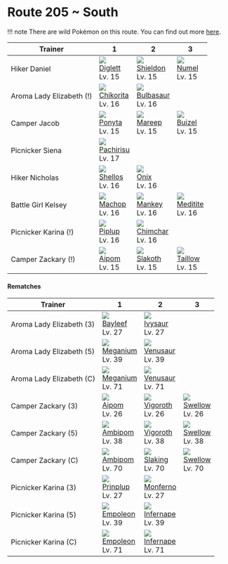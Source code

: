# Route 205 ~ South

!!! note
    There are wild Pokémon on this route. You can find out more [here](../../wild_pokemon/route_205__south/).


Trainer                  | 1                                   | 2                                   | 3                                  | 
---                      | ---                                 | ---                                 | ---                                | 
Hiker Daniel             | ![][050]<br> [Diglett]<br> Lv. 15   | ![][410]<br> [Shieldon]<br> Lv. 15  | ![][322]<br> [Numel]<br> Lv. 15    | 
Aroma Lady Elizabeth (!) | ![][152]<br> [Chikorita]<br> Lv. 16 | ![][001]<br> [Bulbasaur]<br> Lv. 16 | &nbsp;                             | 
Camper Jacob             | ![][077]<br> [Ponyta]<br> Lv. 15    | ![][179]<br> [Mareep]<br> Lv. 15    | ![][418]<br> [Buizel]<br> Lv. 15   | 
Picnicker Siena          | ![][417]<br> [Pachirisu]<br> Lv. 17 | &nbsp;                              | &nbsp;                             | 
Hiker Nicholas           | ![][422]<br> [Shellos]<br> Lv. 16   | ![][095]<br> [Onix]<br> Lv. 16      | &nbsp;                             | 
Battle Girl Kelsey       | ![][066]<br> [Machop]<br> Lv. 16    | ![][056]<br> [Mankey]<br> Lv. 16    | ![][307]<br> [Meditite]<br> Lv. 16 | 
Picnicker Karina (!)     | ![][393]<br> [Piplup]<br> Lv. 16    | ![][390]<br> [Chimchar]<br> Lv. 16  | &nbsp;                             | 
Camper Zackary (!)       | ![][190]<br> [Aipom]<br> Lv. 15     | ![][287]<br> [Slakoth]<br> Lv. 15   | ![][276]<br> [Taillow]<br> Lv. 15  | 

#### Rematches

Trainer                  | 1                                  | 2                                   | 3                                 | 
---                      | ---                                | ---                                 | ---                               | 
Aroma Lady Elizabeth (3) | ![][153]<br> [Bayleef]<br> Lv. 27  | ![][002]<br> [Ivysaur]<br> Lv. 27   | &nbsp;                            | 
Aroma Lady Elizabeth (5) | ![][154]<br> [Meganium]<br> Lv. 39 | ![][003]<br> [Venusaur]<br> Lv. 39  | &nbsp;                            | 
Aroma Lady Elizabeth (C) | ![][154]<br> [Meganium]<br> Lv. 71 | ![][003]<br> [Venusaur]<br> Lv. 71  | &nbsp;                            | 
Camper Zackary (3)       | ![][190]<br> [Aipom]<br> Lv. 26    | ![][288]<br> [Vigoroth]<br> Lv. 26  | ![][277]<br> [Swellow]<br> Lv. 26 | 
Camper Zackary (5)       | ![][424]<br> [Ambipom]<br> Lv. 38  | ![][288]<br> [Vigoroth]<br> Lv. 38  | ![][277]<br> [Swellow]<br> Lv. 38 | 
Camper Zackary (C)       | ![][424]<br> [Ambipom]<br> Lv. 70  | ![][289]<br> [Slaking]<br> Lv. 70   | ![][277]<br> [Swellow]<br> Lv. 70 | 
Picnicker Karina (3)     | ![][394]<br> [Prinplup]<br> Lv. 27 | ![][391]<br> [Monferno]<br> Lv. 27  | &nbsp;                            | 
Picnicker Karina (5)     | ![][395]<br> [Empoleon]<br> Lv. 39 | ![][392]<br> [Infernape]<br> Lv. 39 | &nbsp;                            | 
Picnicker Karina (C)     | ![][395]<br> [Empoleon]<br> Lv. 71 | ![][392]<br> [Infernape]<br> Lv. 71 | &nbsp;                            | 

[Bulbasaur]: ../../pokemon_changes/001/
[Ivysaur]: ../../pokemon_changes/002/
[Venusaur]: ../../pokemon_changes/003/
[Diglett]: ../../pokemon_changes/050/
[Mankey]: ../../pokemon_changes/056/
[Machop]: ../../pokemon_changes/066/
[Ponyta]: ../../pokemon_changes/077/
[Onix]: ../../pokemon_changes/095/
[Chikorita]: ../../pokemon_changes/152/
[Bayleef]: ../../pokemon_changes/153/
[Meganium]: ../../pokemon_changes/154/
[Mareep]: ../../pokemon_changes/179/
[Aipom]: ../../pokemon_changes/190/
[Taillow]: ../../pokemon_changes/276/
[Swellow]: ../../pokemon_changes/277/
[Slakoth]: ../../pokemon_changes/287/
[Vigoroth]: ../../pokemon_changes/288/
[Slaking]: ../../pokemon_changes/289/
[Meditite]: ../../pokemon_changes/307/
[Numel]: ../../pokemon_changes/322/
[Chimchar]: ../../pokemon_changes/390/
[Monferno]: ../../pokemon_changes/391/
[Infernape]: ../../pokemon_changes/392/
[Piplup]: ../../pokemon_changes/393/
[Prinplup]: ../../pokemon_changes/394/
[Empoleon]: ../../pokemon_changes/395/
[Shieldon]: ../../pokemon_changes/410/
[Pachirisu]: ../../pokemon_changes/417/
[Buizel]: ../../pokemon_changes/418/
[Shellos]: ../../pokemon_changes/422/
[Ambipom]: ../../pokemon_changes/424/
[001]: ../img/pokemon/001.png
[002]: ../img/pokemon/002.png
[003]: ../img/pokemon/003.png
[050]: ../img/pokemon/050.png
[056]: ../img/pokemon/056.png
[066]: ../img/pokemon/066.png
[077]: ../img/pokemon/077.png
[095]: ../img/pokemon/095.png
[152]: ../img/pokemon/152.png
[153]: ../img/pokemon/153.png
[154]: ../img/pokemon/154.png
[179]: ../img/pokemon/179.png
[190]: ../img/pokemon/190.png
[276]: ../img/pokemon/276.png
[277]: ../img/pokemon/277.png
[287]: ../img/pokemon/287.png
[288]: ../img/pokemon/288.png
[289]: ../img/pokemon/289.png
[307]: ../img/pokemon/307.png
[322]: ../img/pokemon/322.png
[390]: ../img/pokemon/390.png
[391]: ../img/pokemon/391.png
[392]: ../img/pokemon/392.png
[393]: ../img/pokemon/393.png
[394]: ../img/pokemon/394.png
[395]: ../img/pokemon/395.png
[410]: ../img/pokemon/410.png
[417]: ../img/pokemon/417.png
[418]: ../img/pokemon/418.png
[422]: ../img/pokemon/422.png
[424]: ../img/pokemon/424.png
